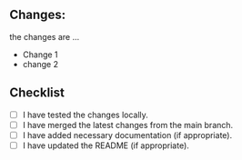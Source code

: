 ## Changes:

<!-- Describe the changes and add more detail about what you have done -->
<!-- update below section -->

the changes are ...

- Change 1
- change 2

## Checklist

<!-- With check list we want to make sure you know what are you doing. -->

- [ ] I have tested the changes locally.
- [ ] I have merged the latest changes from the main branch.
- [ ] I have added necessary documentation (if appropriate).
- [ ] I have updated the README (if appropriate).

